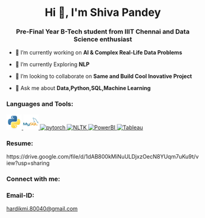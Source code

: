 <h1 align="center">Hi 👋, I'm Shiva Pandey</h1>
<h3 align="center">Pre-Final Year B-Tech student from IIIT Chennai and Data Science enthusiast</h3>

- 🔭 I’m currently working on **AI & Complex Real-Life Data Problems**

- 🌱 I’m currently Exploring **NLP**

- 👯 I’m looking to collaborate on **Same and Build Cool Inovative Project**

- 💬 Ask me about **Data,Python,SQL,Machine Learning**


<h3 align="left">Languages and Tools:</h3>
<p align="left"> 
<a href="https://www.python.org" target="_blank" rel="noreferrer"> <img src="https://raw.githubusercontent.com/devicons/devicon/master/icons/python/python-original.svg" alt="python" width="40" height="40"/> </a> 
<a href="https://www.mysql.com/" target="_blank" rel="noreferrer"> <img src="https://raw.githubusercontent.com/devicons/devicon/master/icons/mysql/mysql-original-wordmark.svg" alt="mysql" width="40" height="40"/> </a> 
<a href="https://pytorch.org/" target="_blank" rel="noreferrer"> <img src="https://pytorch.org/assets/images/pytorch-logo.png" alt="pytorch" width="40" height="40"/> </a>
<a href="https://www.nltk.org/" target="_blank" rel="noreferrer"> <img src="https://th.bing.com/th/id/OIP.MbuVSKfKefALuji5iMod4gHaID?rs=1&pid=ImgDetMain" alt="NLTK" width="40" height="40"/> </a> 
<a href="https://playground.powerbi.com/en-us/" target="_blank" rel="noreferrer"> <img src="https://th.bing.com/th/id/OIP.x1lAHqduhCnebdiolUgtygHaEK?rs=1&pid=ImgDetMain" alt="PowerBI" width="40" height="40"/> </a> 
<a href="https://www.tableau.com/" target="_blank" rel="noreferrer"> <img src="https://th.bing.com/th/id/OIP.w-qTcyA4TSToAE1FZlj5nwHaEK?rs=1&pid=ImgDetMain" alt="Tableau" width="40" height="40"/> </a> 
</p>

<h3 align="left">Resume:</h3>
https://drive.google.com/file/d/1dAB800kMiNuULDjxzOecN8YUqm7uKu9t/view?usp=sharing

<h3 align="left">Connect with me:</h3>
<p align="left">
<a href="www.linkedin.com/in/shiva8874" target="blank"></a>

<h3 align="left">Email-ID:</h3>
<a href="hardikmi.80040@gmail.com">hardikmi.80040@gmail.com</a>
</p>





